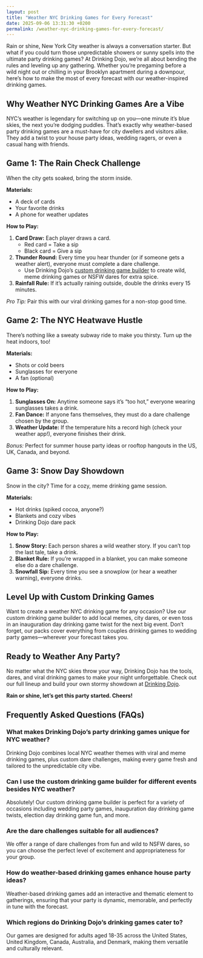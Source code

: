 ```yaml
---
layout: post
title: "Weather NYC Drinking Games for Every Forecast"
date: 2025-09-06 13:31:30 +0200
permalink: /weather-nyc-drinking-games-for-every-forecast/
---
```

Rain or shine, New York City weather is always a conversation starter. But what if you could turn those unpredictable showers or sunny spells into the ultimate party drinking games? At Drinking Dojo, we’re all about bending the rules and leveling up any gathering. Whether you’re pregaming before a wild night out or chilling in your Brooklyn apartment during a downpour, here’s how to make the most of every forecast with our weather-inspired drinking games.

## Why Weather NYC Drinking Games Are a Vibe

NYC’s weather is legendary for switching up on you—one minute it’s blue skies, the next you’re dodging puddles. That’s exactly why weather-based party drinking games are a must-have for city dwellers and visitors alike. They add a twist to your house party ideas, wedding ragers, or even a casual hang with friends.

## Game 1: The Rain Check Challenge

When the city gets soaked, bring the storm inside.

**Materials:**
- A deck of cards
- Your favorite drinks
- A phone for weather updates

**How to Play:**
1. **Card Draw:** Each player draws a card.  
   - Red card = Take a sip  
   - Black card = Give a sip
2. **Thunder Round:** Every time you hear thunder (or if someone gets a weather alert), everyone must complete a dare challenge.  
   - Use Drinking Dojo’s [custom drinking game builder](https://drinkingdojo.com) to create wild, meme drinking games or NSFW dares for extra spice.
3. **Rainfall Rule:** If it’s actually raining outside, double the drinks every 15 minutes.

*Pro Tip:* Pair this with our viral drinking games for a non-stop good time.

## Game 2: The NYC Heatwave Hustle

There’s nothing like a sweaty subway ride to make you thirsty. Turn up the heat indoors, too!

**Materials:**
- Shots or cold beers
- Sunglasses for everyone
- A fan (optional)

**How to Play:**
1. **Sunglasses On:** Anytime someone says it’s “too hot,” everyone wearing sunglasses takes a drink.
2. **Fan Dance:** If anyone fans themselves, they must do a dare challenge chosen by the group.
3. **Weather Update:** If the temperature hits a record high (check your weather app!), everyone finishes their drink.

*Bonus:* Perfect for summer house party ideas or rooftop hangouts in the US, UK, Canada, and beyond.

## Game 3: Snow Day Showdown

Snow in the city? Time for a cozy, meme drinking game session.

**Materials:**
- Hot drinks (spiked cocoa, anyone?)
- Blankets and cozy vibes
- Drinking Dojo dare pack

**How to Play:**
1. **Snow Story:** Each person shares a wild weather story. If you can’t top the last tale, take a drink.
2. **Blanket Rule:** If you’re wrapped in a blanket, you can make someone else do a dare challenge.
3. **Snowfall Sip:** Every time you see a snowplow (or hear a weather warning), everyone drinks.

## Level Up with Custom Drinking Games

Want to create a weather NYC drinking game for any occasion? Use our custom drinking game builder to add local memes, city dares, or even toss in an inauguration day drinking game twist for the next big event. Don’t forget, our packs cover everything from couples drinking games to wedding party games—wherever your forecast takes you.

## Ready to Weather Any Party?

No matter what the NYC skies throw your way, Drinking Dojo has the tools, dares, and viral drinking games to make your night unforgettable. Check out our full lineup and build your own stormy showdown at [Drinking Dojo](https://drinkingdojo.com).

**Rain or shine, let’s get this party started. Cheers!**

## Frequently Asked Questions (FAQs)

### What makes Drinking Dojo’s party drinking games unique for NYC weather?

Drinking Dojo combines local NYC weather themes with viral and meme drinking games, plus custom dare challenges, making every game fresh and tailored to the unpredictable city vibe.

### Can I use the custom drinking game builder for different events besides NYC weather?

Absolutely! Our custom drinking game builder is perfect for a variety of occasions including wedding party games, inauguration day drinking game twists, election day drinking game fun, and more.

### Are the dare challenges suitable for all audiences?

We offer a range of dare challenges from fun and wild to NSFW dares, so you can choose the perfect level of excitement and appropriateness for your group.

### How do weather-based drinking games enhance house party ideas?

Weather-based drinking games add an interactive and thematic element to gatherings, ensuring that your party is dynamic, memorable, and perfectly in tune with the forecast.

### Which regions do Drinking Dojo’s drinking games cater to?

Our games are designed for adults aged 18-35 across the United States, United Kingdom, Canada, Australia, and Denmark, making them versatile and culturally relevant.

<script type="application/ld+json">
{
  "@context": "https://schema.org",
  "@type": "BlogPosting",
  "headline": "Weather NYC Drinking Games for Every Forecast",
  "description": "Discover how to turn NYC's unpredictable weather into the ultimate party drinking games with Drinking Dojo's themed challenges, viral games, and custom builders.",
  "author": {
    "@type": "Person",
    "name": "Drinking Dojo"
  },
  "publisher": {
    "@type": "Person",
    "name": "Drinking Dojo"
  },
  "datePublished": "2024-06-01",
  "mainEntityOfPage": {
    "@type": "WebPage",
    "@id": "https://drinkingdojo.com/weather-nyc-drinking-games"
  },
  "keywords": "drinking games, party drinking games, custom drinking game builder, dare challenges, viral drinking games, meme drinking games, fortnite drinking game, inauguration day drinking game, NSFW dares, election day drinking game, wedding party games, couples drinking games, house party ideas, drinking challenges, NYC drinking games, weather drinking games"
}
</script>

<script type="application/ld+json">
{
  "@context": "https://schema.org",
  "@type": "FAQPage",
  "mainEntity": [
    {
      "@type": "Question",
      "name": "What makes Drinking Dojo’s party drinking games unique for NYC weather?",
      "acceptedAnswer": {
        "@type": "Answer",
        "text": "Drinking Dojo combines local NYC weather themes with viral and meme drinking games, plus custom dare challenges, making every game fresh and tailored to the unpredictable city vibe."
      }
    },
    {
      "@type": "Question",
      "name": "Can I use the custom drinking game builder for different events besides NYC weather?",
      "acceptedAnswer": {
        "@type": "Answer",
        "text": "Absolutely! Our custom drinking game builder is perfect for a variety of occasions including wedding party games, inauguration day drinking game twists, election day drinking game fun, and more."
      }
    },
    {
      "@type": "Question",
      "name": "Are the dare challenges suitable for all audiences?",
      "acceptedAnswer": {
        "@type": "Answer",
        "text": "We offer a range of dare challenges from fun and wild to NSFW dares, so you can choose the perfect level of excitement and appropriateness for your group."
      }
    },
    {
      "@type": "Question",
      "name": "How do weather-based drinking games enhance house party ideas?",
      "acceptedAnswer": {
        "@type": "Answer",
        "text": "Weather-based drinking games add an interactive and thematic element to gatherings, ensuring that your party is dynamic, memorable, and perfectly in tune with the forecast."
      }
    },
    {
      "@type": "Question",
      "name": "Which regions do Drinking Dojo’s drinking games cater to?",
      "acceptedAnswer": {
        "@type": "Answer",
        "text": "Our games are designed for adults aged 18-35 across the United States, United Kingdom, Canada, Australia, and Denmark, making them versatile and culturally relevant."
      }
    }
  ]
}
</script>